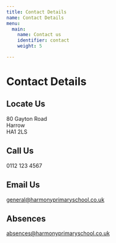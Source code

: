 ```yaml
---
title: Contact Details
name: Contact Details
menu:
  main:
    name: Contact us
    identifier: contact
    weight: 5

---
```

# Contact Details

## Locate Us
80 Gayton Road  
Harrow  
HA1 2LS

## Call Us
0112 123 4567

## Email Us
general@harmonyprimaryschool.co.uk

## Absences
absences@harmonyprimaryschool.co.uk